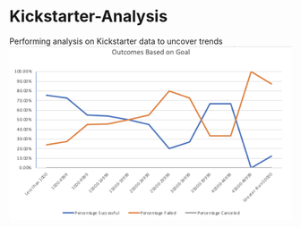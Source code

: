 # Kickstarter-Analysis
Performing analysis on Kickstarter data to uncover trends 
![alttext](https://github.com/sd2wiebe/Kickstarter-Analysis/blob/main/Outcomes_vs_Goals.png)
